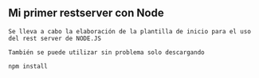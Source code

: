## Mi primer restserver con Node

```
Se lleva a cabo la elaboración de la plantilla de inicio para el uso del rest server de NODE.JS

También se puede utilizar sin problema solo descargando

npm install
```